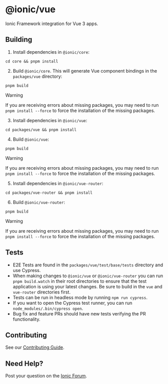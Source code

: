 # @ionic/vue

Ionic Framework integration for Vue 3 apps.

## Building

1. Install dependencies in `@ionic/core`:

```shell
cd core && pnpm install
```

2. Build `@ionic/core`. This will generate Vue component bindings in the `packages/vue` directory:

```shell
pnpm build
````

> [!WARNING]
> If you are receiving errors about missing packages, you may need to run `pnpm install --force` to force the installation of the missing packages.

3. Install dependencies in `@ionic/vue`:

```shell
cd packages/vue && pnpm install
```

4. Build `@ionic/vue`:

```shell
pnpm build
````

> [!WARNING]
> If you are receiving errors about missing packages, you may need to run `pnpm install --force` to force the installation of the missing packages.

5. Install dependencies in `@ionic/vue-router`:

```shell
cd packages/vue-router && pnpm install
```

6. Build `@ionic/vue-router`:

```shell
pnpm build
````

> [!WARNING]
> If you are receiving errors about missing packages, you may need to run `pnpm install --force` to force the installation of the missing packages.

## Tests

* E2E Tests are found in the `packages/vue/test/base/tests` directory and use Cypress.
* When making changes to `@ionic/vue` or `@ionic/vue-router` you can run `pnpm build.watch` in their root directories to ensure that the test application is using your latest changes. Be sure to build in the `vue` and `vue-router` directories first.
* Tests can be run in headless mode by running `npm run cypress`.
* If you want to open the Cypress test runner, you can run `node_modules/.bin/cypress open`.
* Bug fix and feature PRs should have new tests verifying the PR functionality.

## Contributing

See our [Contributing Guide](https://github.com/ionic-team/ionic-framework/blob/main/.github/CONTRIBUTING.md).

## Need Help?

Post your question on the [Ionic Forum](http://forum.ionicframework.com/).
